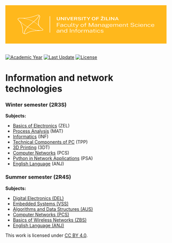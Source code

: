 <a href="https://www.fri.uniza.sk/" target="_blank">
  <img width="100%" height="120" src="https://raw.githubusercontent.com/bksivn/Hello/main/Logo_FRI_UNIZA_horizontalne_farebne_s_pozadim_s_ochrannou_zonou_EN.svg">
</a>

<br/>
<br/>

[![Academic Year](https://img.shields.io/static/v1?label=Academic%20Year&message=2021/2022&color=ffb81c&style=flat-square "Academic Year: 2021/2022")](#!)
[![Last Update](https://img.shields.io/github/last-commit/bksivn/Hello/main?label=Last%20Update&color=ffb81c&style=flat-square "Last Update")](#!)
[![License](https://img.shields.io/static/v1?label=License&message=CC%20BY%204.0&color=lightgray&style=flat-square "License: CC BY 4.0")](http://creativecommons.org/licenses/by/4.0/)



# Information and network technologies


### Winter semester (2R3S)

**Subjects:**
- [Basics of Electronics](#!) (ZEL)
- [Process Analysis](#!) (MAT)
- [Informatics](#!) (INF)
- [Technical Components of PC](#!) (TPP)
- [3D Printing](#!) (3DT)
- [Computer Networks](#!) (PCS)
- [Python in Network Applications](#!) (PSA)
- [English Language](#!) (ANJ)


### Summer semester (2R4S)

**Subjects:**
- [Digital Electronics (DEL)](#!)
- [Embedded Systems (VSS)](#!)
- [Algorithms and Data Structures (AUS)](#!)
- [Computer Networks (PCS)](#!)
- [Basics of Wireless Networks (ZBS)](#!)
- [English Language (ANJ)](#!)

<p>This work is licensed under
  <a href="http://creativecommons.org/licenses/by/4.0/"target="_blank">CC BY 4.0</a>.
</p>
